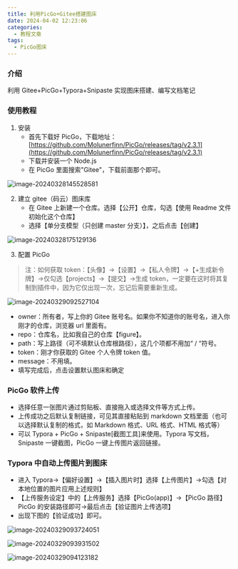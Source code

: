 ```yaml
---
title: 利用PicGo+Gitee搭建图床
date: 2024-04-02 12:23:06
categories:
  - 教程文章
tags:
  - PicGo图床
---
```


### 介绍

利用 Gitee+PicGo+Typora+Snipaste 实现图床搭建、编写文档笔记

### 使用教程

1.  安装
    - 首先下载好 PicGo，下载地址：[https://github.com/Molunerfinn/PicGo/releases/tag/v2.3.1](https://github.com/Molunerfinn/PicGo/releases/tag/v2.3.1)
    - 下载并安装一个 Node.js
    - 在 PicGo 里面搜索"Gitee"，下载前面那个即可。

![image-20240328145528581](../../../../figure/image-20240328145528581.png)

2. 建立 gitee（码云）图床库
   - 在 Gitee 上新建一个仓库。选择【公开】仓库，勾选【使用 Readme 文件初始化这个仓库】
   - 选择【单分支模型（只创建 master 分支）】，之后点击【创建】

![image-20240328175129136](../../../../figure/image-20240328175129136.png)

3. 配置 PicGo

> 注：如何获取 token：【头像】->【设置】->【私人令牌】->【+生成新令牌】->仅勾选【projects】->【提交】->生成 token，一定要在这时将其复制到插件中，因为它仅出现一次，忘记后需要重新生成。

![image-20240329092527104](../../../../figure/image-20240329092527104.png)

- owner：所有者，写上你的 Gitee 账号名。如果你不知道你的账号名，进入你刚才的仓库，浏览器 url 里面有。
- repo：仓库名，比如我自己的仓库【figure】。
- path：写上路径（可不填默认仓库根路径），这几个项都不用加“ / “符号。
- token：刚才你获取的 Gitee 个人令牌 token 值。
- message：不用填。
- 填写完成后，点击设置默认图床和确定

### PicGo 软件上传

- 选择任意一张图片通过剪贴板、直接拖入或选择文件等方式上传。
- 上传成功之后默认复制链接，可见其直接粘贴到 markdown 文档里面（也可以选择默认复制的格式，如 Markdown 格式、URL 格式、HTML 格式等）
- 可以 Typora + PicGo + Snipaste[截图工具]来使用。Typora 写文档，Snipaste 一键截图，PicGo 一键上传图片返回链接。

### Typora 中自动上传图片到图床

- 进入 Typora->【偏好设置】->【插入图片时】选择【上传图片】->勾选【对本地位置的图片应用上述规则】
- 【上传服务设定】中的【上传服务】选择【PicGo(app)】->【PicGo 路径】PicGo 的安装路径即可->最后点击【验证图片上传选项】
- 出现下图的【验证成功】即可。

![image-20240329093724051](../../../../figure/image-20240329093724051.png)

![image-20240329093931502](../../../../figure/image-20240329093931502.png)

![image-20240329094123182](../../../../figure/image-20240329094123182.png)
